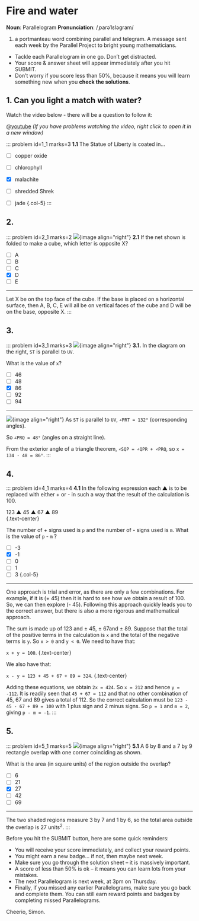 # Fire and water

<div class="dictionary">

__Noun__: Parallelogram
__Pronunciation__: /ˌparəˈlɛləɡram/

1. a portmanteau word combining parallel and telegram. A message sent each
week by the Parallel Project to bright young mathematicians.

</div>

*	Tackle each Parallelogram in one go. Don’t get distracted.
*	Your score & answer sheet will appear immediately after you hit SUBMIT.
*	Don’t worry if you score less than 50%, because it means you will learn something new when you __check the solutions__.


## 1. Can you light a match with water?

Watch the video below - there will be a question to follow it:

@[youtube](JkRAaZIZaAQ?end=211rel=0) _(If you have problems watching the video, right click to open it in a new window)_

::: problem id=1_1 marks=3
__1.1__ The Statue of Liberty is coated in...

* [ ] copper oxide
* [ ] chlorophyll
* [x] malachite
* [ ] shredded Shrek
* [ ] jade
{.col-5}
:::


## 2.
<!--- 2010 (4) --->
::: problem id=2_1 marks=2
![](/resources/7-47-fire-water/9-cube-question.gif){image align="right"}
__2.1__ If the net shown is folded to make a cube, which letter is opposite X?

* [ ] A
* [ ] B
* [ ] C
* [x] D
* [ ] E

---

Let X be on the top face of the cube. If the base is placed on a horizontal surface, then A, B, C, E will all be on vertical faces of the cube and D will be on the base, opposite X.
:::


## 3.
<!--- 2007 (9) --->
::: problem id=3_1 marks=3
![](/resources/7-47-fire-water/12-diagram-question.gif){image align="right"}
__3.1.__ In the diagram on the right, `ST` is parallel to `UV`.

What is the value of `x`?

* [ ] 46
* [ ] 48
* [x] 86
* [ ] 92
* [ ] 94

---

![](/resources/7-47-fire-water/12-diagram-answer.gif){image align="right"}
As `ST` is parallel to `UV`, `∠PRT = 132°` (corresponding angles).

So `∠PRQ = 48°` (angles on a straight line).

From the exterior angle of a triangle theorem, `∠SQP = ∠QPR + ∠PRQ`, so `x = 134 - 48 = 86°`.
:::

## 4.
<!--- 2012 (11) --->
::: problem id=4_1 marks=4
__4.1__ In the following expression each ▲ is to be replaced with either + or - in such a way that the result of the calculation is 100.

123 ▲ 45 ▲ 67 ▲ 89  
{.text-center}

The number of + signs used is `p` and the number of - signs used is `m`. What is the value of `p` - `m` ?

* [ ] -3
* [x] -1
* [ ] 0
* [ ] 1
* [ ] 3
{.col-5}

---

One approach is trial and error, as there are only a few combinations. For example, if it is (+ 45) then it is hard to see how we obtain a result of 100. So, we can then explore (- 45). Following this approach quickly leads you to the correct answer, but there is also a more rigorous and mathematical approach.

The sum is made up of 123 and ± 45, ± 67and ± 89. Suppose that the total of the positive terms in the calculation is `x` and the total of the negative terms is `y`. So `x > 0` and `y < 0`. We need to have that:

`x + y = 100`.
{.text-center}

We also have that:

`x - y = 123 + 45 + 67 + 89 = 324`.
{.text-center}

Adding these equations, we obtain `2x = 424`. So `x = 212` and hence `y = -112`. It is readily seen that `45 + 67 = 112` and that no other combination of 45, 67 and 89 gives a total of 112. So the correct calculation must be `123 - 45 - 67 + 89 = 100` with 1 plus sign and 2 minus signs. So `p = 1` and
`m = 2`, giving `p - m = -1`.
:::


## 5.
<!--- 2010 (15) --->
::: problem id=5_1 marks=5
![](/resources/7-47-fire-water/24-rectagle-question.gif){image align="right"}
__5.1__ A 6 by 8 and a 7 by 9 rectangle overlap with one corner coinciding as shown.

What is the area (in square units) of the region outside the overlap?

* [ ] 6
* [ ] 21
* [x] 27
* [ ] 42
* [ ] 69

---

The two shaded regions measure 3 by 7 and 1 by 6, so the total area outside the overlap is 27 units<sup>2</sup>.
:::


Before you hit the SUBMIT button, here are some quick reminders:

*	You will receive your score immediately, and collect your reward points.
*	You might earn a new badge... if not, then maybe next week.
*	Make sure you go through the solution sheet – it is massively important.
*	A score of less than 50% is ok – it means you can learn lots from your mistakes.
*	The next Parallelogram is next week, at 3pm on Thursday.
*	Finally, if you missed any earlier Parallelograms, make sure you go back and complete them. You can still earn reward points and badges by completing missed Parallelograms.

Cheerio,
Simon.
